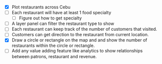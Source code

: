 

- [x] Plot restaurants across Cebu
- [ ] Each restaurant will have at least 1 food specialty
    - [ ] Figure out how to get specialty
- [ ] A layer panel can filter the restaurant type to show
- [ ] Each restaurant can keep track of the number of customers that visited.
- [ ] Customers can get direction to the restaurant from current location.
- [x] Draw a circle or rectangle on the map and and show the number of restaurants within the circle or rectangle.
- [ ] Add any value adding feature like analytics to show relationships between patrons, restaurant and revenue.